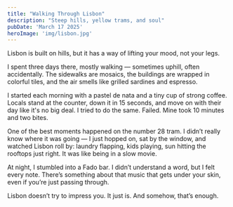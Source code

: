 ```yaml
---
title: "Walking Through Lisbon"
description: "Steep hills, yellow trams, and soul"
pubDate: 'March 17 2025'
heroImage: 'img/lisbon.jpg'
---
```


Lisbon is built on hills, but it has a way of lifting your mood, not your legs.

I spent three days there, mostly walking — sometimes uphill, often accidentally. The sidewalks are mosaics, the buildings are wrapped in colorful tiles, and the air smells like grilled sardines and espresso.

I started each morning with a pastel de nata and a tiny cup of strong coffee. Locals stand at the counter, down it in 15 seconds, and move on with their day like it's no big deal. I tried to do the same. Failed. Mine took 10 minutes and two bites.

One of the best moments happened on the number 28 tram. I didn’t really know where it was going — I just hopped on, sat by the window, and watched Lisbon roll by: laundry flapping, kids playing, sun hitting the rooftops just right. It was like being in a slow movie.

At night, I stumbled into a Fado bar. I didn’t understand a word, but I felt every note. There’s something about that music that gets under your skin, even if you’re just passing through.

Lisbon doesn’t try to impress you. It just is. And somehow, that’s enough.
